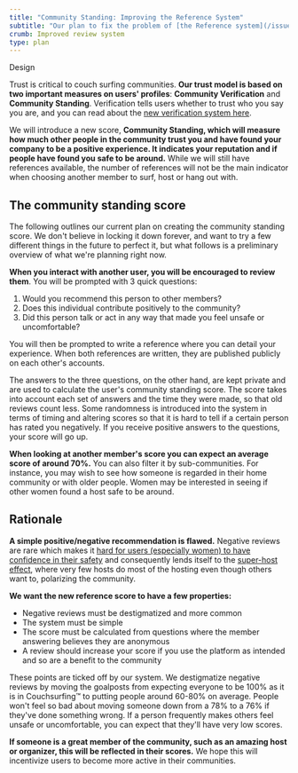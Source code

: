 ```yaml
---
title: "Community Standing: Improving the Reference System"
subtitle: "Our plan to fix the problem of [the Reference system](/issues/reviews)"
crumb: Improved review system
type: plan
---
```


<span class="tag tag-design tag-large">Design</span>

Trust is critical to couch surfing communities. **Our trust model is based on two important measures on users' profiles**: **Community Verification** and **Community Standing**. Verification tells users whether to trust who you say you are, and you can read about the [new verification system here](/plan/communities-and-trust).

We will introduce a new score, **Community Standing, which will measure how much other people in the community trust you and have found your company to be a positive experience. It indicates your reputation and if people have found you safe to be around.** While we will still have references available, the number of references will not be the main indicator when choosing another member to surf, host or hang out with.

## The community standing score

The following outlines our current plan on creating the community standing score. We don't believe in locking it down forever, and want to try a few different things in the future to perfect it, but what follows is a preliminary overview of what we're planning right now.

**When you interact with another user, you will be encouraged to review them**. You will be prompted with 3 quick questions:

1. Would you recommend this person to other members?
2. Does this individual contribute positively to the community?
3. Did this person talk or act in any way that made you feel unsafe or uncomfortable?

You will then be prompted to write a reference where you can detail your experience. When both references are written, they are published publicly on each other's accounts.

The answers to the three questions, on the other hand, are kept private and are used to calculate the user's community standing score. The score takes into account each set of answers and the time they were made, so that old reviews count less. Some randomness is introduced into the system in terms of timing and altering scores so that it is hard to tell if a certain person has rated you negatively. If you receive positive answers to the questions, your score will go up.

**When looking at another member's score you can expect an average score of around 70%.** You can also filter it by sub-communities. For instance, you may wish to see how someone is regarded in their home community or with older people. Women  may be interested in seeing if other women found a host safe to be around.

## Rationale

**A simple positive/negative recommendation is flawed.** Negative reviews are rare which makes it [hard for users (especially women) to have confidence in their safety](/issues/creeps-and-freeloaders) and consequently lends itself to the [super-host effect](/issues/host-matching), where very few hosts do most of the hosting even though others want to, polarizing the community.

**We want the new reference score to have a few properties:**

- Negative reviews must be destigmatized and more common
- The system must be simple
- The score must be calculated from questions where the member answering believes they are anonymous
- A review should increase your score if you use the platform as intended and so are a benefit to the community

These points are ticked off by our system. We destigmatize negative reviews by moving the goalposts from expecting everyone to be 100% as it is in Couchsurfing&#8482; to putting people around 60-80% on average. People won't feel so bad about moving someone down from a 78% to a 76% if they've done something wrong. If a person frequently makes others feel unsafe or uncomfortable, you can expect that they'll have very low scores.

**If someone is a great member of the community, such as an amazing host or organizer, this will be reflected in their scores.** We hope this will incentivize users to become more active in their communities.
